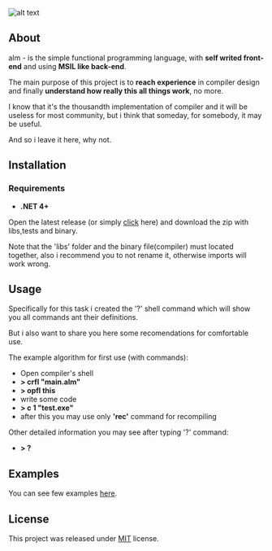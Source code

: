 ![alt text](https://user-images.githubusercontent.com/52577119/107158852-c1f87680-699d-11eb-8dc8-f6085a02daa3.png)

## About

 alm - is the simple functional programming language, with **self writed front-end** and using **MSIL like back-end**.
 
 The main purpose of this project is to **reach experience** in compiler design and finally **understand how really this all things work**, no more.
 
 I know that it's the thousandth implementation of compiler and it will be useless for most community, but i think that someday, for somebody, it may be useful.
 
 And so i leave it here, why not.

## Installation

 ### Requirements
  * **.NET 4+**
  
 Open the latest release (or simply [click](https://github.com/Almeswe/alm/releases/download/v.2.0.0/almc.v.2.0.0.zip) here) and download the zip with libs,tests and binary.
 
 Note that the 'libs' folder and the binary file(compiler) must located together, also i recommend you to not rename it, otherwise imports will work wrong.
  
 
## Usage
 Specifically for this task i created the '?' shell command which will show you all commands ant their definitions.
 
 But i also want to share you here some recomendations for comfortable use.
 
 The example algorithm for first use (with commands):
  * Open compiler's shell 
  * **> crfl "main.alm"**
  * **> opfl this** 
  * write some code
  * **> c 1 "test.exe"**
  * after this you may use only **'rec'** command for recompiling
     
 Other detailed information you may see after typing '?' command:
  * **> ?**
  
## Examples

  You can see few examples [here](https://github.com/Almeswe/alm/tree/main/examples).
     
## License
   This project was released under [MIT](https://github.com/Almeswe/alm/blob/main/LICENSE) license.
